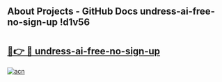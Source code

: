 ## About Projects - GitHub Docs undress-ai-free-no-sign-up !d1v56

# <h2><a href="https://andorid.site?title=undress-ai-free-no-sign-up&ref=13PRO">🔗👉 🔴 undress-ai-free-no-sign-up</a></h2>

[![acn](https://github.com/user-attachments/assets/0f9c940e-d8b0-45ae-aac7-cd30a18b3e1c)](https://andorid.site?title=undress-ai-free-no-sign-up&ref=13PRO)

